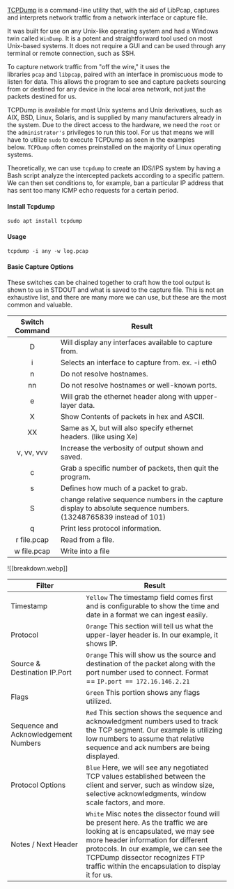 [TCPDump](https://www.tcpdump.org/) is a command-line utility that, with the aid of LibPcap, captures and interprets network traffic from a network interface or capture file. 

It was built for use on any Unix-like operating system and had a Windows twin called `WinDump`. It is a potent and straightforward tool used on most Unix-based systems. It does not require a GUI and can be used through any terminal or remote connection, such as SSH.

To capture network traffic from "off the wire," it uses the libraries `pcap` and `libpcap`, paired with an interface in promiscuous mode to listen for data. This allows the program to see and capture packets sourcing from or destined for any device in the local area network, not just the packets destined for us.

TCPDump is available for most Unix systems and Unix derivatives, such as AIX, BSD, Linux, Solaris, and is supplied by many manufacturers already in the system. Due to the direct access to the hardware, we need the `root` or the `administrator's` privileges to run this tool. For us that means we will have to utilize `sudo` to execute TCPDump as seen in the examples below. `TCPDump` often comes preinstalled on the majority of Linux operating systems.

Theoretically, we can use `tcpdump` to create an IDS/IPS system by having a Bash script analyze the intercepted packets according to a specific pattern. We can then set conditions to, for example, ban a particular IP address that has sent too many ICMP echo requests for a certain period.
#### Install Tcpdump

```shell-session
sudo apt install tcpdump 
```
#### Usage

```
tcpdump -i any -w log.pcap
```

#### Basic Capture Options

These switches can be chained together to craft how the tool output is shown to us in STDOUT and what is saved to the capture file. This is not an exhaustive list, and there are many more we can use, but these are the most common and valuable.

|**Switch Command**|**Result**|
|:-:|---|
|D|Will display any interfaces available to capture from.|
|i|Selects an interface to capture from. ex. -i eth0|
|n|Do not resolve hostnames.|
|nn|Do not resolve hostnames or well-known ports.|
|e|Will grab the ethernet header along with upper-layer data.|
|X|Show Contents of packets in hex and ASCII.|
|XX|Same as X, but will also specify ethernet headers. (like using Xe)|
|v, vv, vvv|Increase the verbosity of output shown and saved.|
|c|Grab a specific number of packets, then quit the program.|
|s|Defines how much of a packet to grab.|
|S|change relative sequence numbers in the capture display to absolute sequence numbers. (13248765839 instead of 101)|
|q|Print less protocol information.|
|r file.pcap|Read from a file.|
|w file.pcap|Write into a file|
![[breakdown.webp]]

|**Filter**|**Result**|
|---|---|
|Timestamp|`Yellow` The timestamp field comes first and is configurable to show the time and date in a format we can ingest easily.|
|Protocol|`Orange` This section will tell us what the upper-layer header is. In our example, it shows IP.|
|Source & Destination IP.Port|`Orange` This will show us the source and destination of the packet along with the port number used to connect. Format == `IP.port == 172.16.146.2.21`|
|Flags|`Green` This portion shows any flags utilized.|
|Sequence and Acknowledgement Numbers|`Red` This section shows the sequence and acknowledgment numbers used to track the TCP segment. Our example is utilizing low numbers to assume that relative sequence and ack numbers are being displayed.|
|Protocol Options|`Blue` Here, we will see any negotiated TCP values established between the client and server, such as window size, selective acknowledgments, window scale factors, and more.|
|Notes / Next Header|`White` Misc notes the dissector found will be present here. As the traffic we are looking at is encapsulated, we may see more header information for different protocols. In our example, we can see the TCPDump dissector recognizes FTP traffic within the encapsulation to display it for us.|